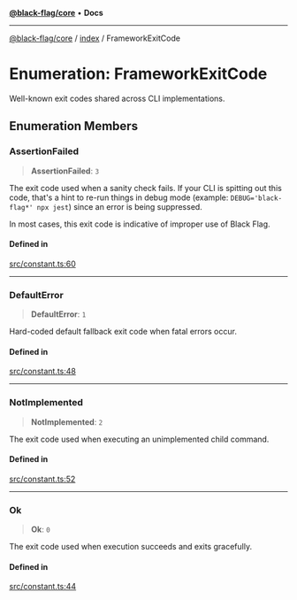 [**@black-flag/core**](../../README.md) • **Docs**

***

[@black-flag/core](../../README.md) / [index](../README.md) / FrameworkExitCode

# Enumeration: FrameworkExitCode

Well-known exit codes shared across CLI implementations.

## Enumeration Members

### AssertionFailed

> **AssertionFailed**: `3`

The exit code used when a sanity check fails. If your CLI is spitting out
this code, that's a hint to re-run things in debug mode (example:
`DEBUG='black-flag*' npx jest`) since an error is being suppressed.

In most cases, this exit code is indicative of improper use of Black Flag.

#### Defined in

[src/constant.ts:60](https://github.com/Xunnamius/black-flag/blob/20623d626b4c283cf81bd3e79356045673c5c3fb/src/constant.ts#L60)

***

### DefaultError

> **DefaultError**: `1`

Hard-coded default fallback exit code when fatal errors occur.

#### Defined in

[src/constant.ts:48](https://github.com/Xunnamius/black-flag/blob/20623d626b4c283cf81bd3e79356045673c5c3fb/src/constant.ts#L48)

***

### NotImplemented

> **NotImplemented**: `2`

The exit code used when executing an unimplemented child command.

#### Defined in

[src/constant.ts:52](https://github.com/Xunnamius/black-flag/blob/20623d626b4c283cf81bd3e79356045673c5c3fb/src/constant.ts#L52)

***

### Ok

> **Ok**: `0`

The exit code used when execution succeeds and exits gracefully.

#### Defined in

[src/constant.ts:44](https://github.com/Xunnamius/black-flag/blob/20623d626b4c283cf81bd3e79356045673c5c3fb/src/constant.ts#L44)
